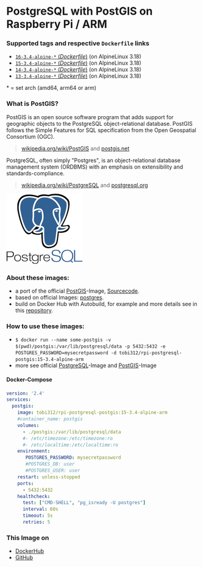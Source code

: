 # PostgreSQL with PostGIS on Raspberry Pi / ARM

### Supported tags and respective `Dockerfile` links
-	[`16-3.4-alpine-*` (*Dockerfile*)](https://github.com/Tob1as/docker-postgresql-postgis/blob/master/alpine.Dockerfile) (on AlpineLinux 3.18)
-	[`15-3.4-alpine-*` (*Dockerfile*)](https://github.com/Tob1as/docker-postgresql-postgis/blob/master/alpine.Dockerfile) (on AlpineLinux 3.18)
-	[`14-3.4-alpine-*` (*Dockerfile*)](https://github.com/Tob1as/docker-postgresql-postgis/blob/master/alpine.Dockerfile) (on AlpineLinux 3.18)
-	[`13-3.4-alpine-*` (*Dockerfile*)](https://github.com/Tob1as/docker-postgresql-postgis/blob/master/alpine.Dockerfile) (on AlpineLinux 3.18)

\* = set arch (amd64, arm64 or arm)

### What is PostGIS?
PostGIS is an open source software program that adds support for geographic objects to the PostgreSQL object-relational database. PostGIS follows the Simple Features for SQL specification from the Open Geospatial Consortium (OGC).
> [wikipedia.org/wiki/PostGIS](https://en.wikipedia.org/wiki/PostGIS) and [postgis.net](http://postgis.net/)

PostgreSQL, often simply "Postgres", is an object-relational database management system (ORDBMS) with an emphasis on extensibility and standards-compliance.
> [wikipedia.org/wiki/PostgreSQL](https://en.wikipedia.org/wiki/PostgreSQL) and [postgresql.org](https://www.postgresql.org/)

![logo](https://raw.githubusercontent.com/docker-library/docs/master/postgres/logo.png)

### About these images:
* a port of the official [PostGIS](https://hub.docker.com/r/postgis/postgis)-Image, [Sourcecode](https://github.com/postgis/docker-postgis).
* based on official Images: [postgres](https://hub.docker.com/_/postgres).  
* build on Docker Hub with Autobuild, for example and more details see in this [repository](https://github.com/Tob1asDocker/dockerhubhooksexample).

### How to use these images:

* ``` $ docker run --name some-postgis -v $(pwd)/postgis:/var/lib/postgresql/data -p 5432:5432 -e POSTGRES_PASSWORD=mysecretpassword -d tobi312/rpi-postgresql-postgis:15-3.4-alpine-arm ```
* more see official [PostgreSQL](https://hub.docker.com/_/postgres)-Image and [PostGIS](https://hub.docker.com/r/postgis/postgis)-Image

#### Docker-Compose

```yaml
version: '2.4'
services:
  postgis:
    image: tobi312/rpi-postgresql-postgis:15-3.4-alpine-arm
    #container_name: postgis
    volumes:
      - ./postgis:/var/lib/postgresql/data
      #- /etc/timezone:/etc/timezone:ro
      #- /etc/localtime:/etc/localtime:ro
    environment:
       POSTGRES_PASSWORD: mysecretpassword
       #POSTGRES_DB: user
       #POSTGRES_USER: user
    restart: unless-stopped
    ports:
      - 5432:5432
    healthcheck:
      test: ["CMD-SHELL", "pg_isready -U postgres"]
      interval: 60s
      timeout: 5s
      retries: 5
```

### This Image on
* [DockerHub](https://hub.docker.com/r/tobi312/rpi-postgresql-postgis/)
* [GitHub](https://github.com/Tob1as/docker-postgresql-postgis)
